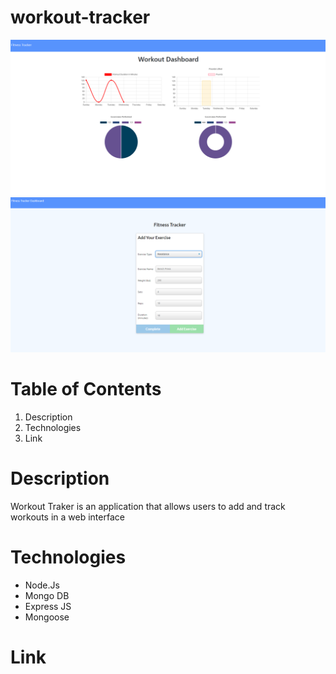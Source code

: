# workout-tracker
![stats](/images/stats.png)
![workout](/images/workout.png)

# Table of Contents

1. Description
2. Technologies
3. Link

# Description
Workout Traker is an application that allows users to add and track workouts in a web interface

# Technologies
- Node.Js
- Mongo DB
- Express JS
- Mongoose

# Link